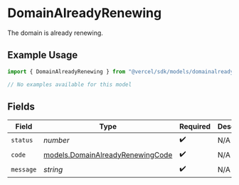 # DomainAlreadyRenewing

The domain is already renewing.

## Example Usage

```typescript
import { DomainAlreadyRenewing } from "@vercel/sdk/models/domainalreadyrenewing.js";

// No examples available for this model
```

## Fields

| Field                                                                      | Type                                                                       | Required                                                                   | Description                                                                |
| -------------------------------------------------------------------------- | -------------------------------------------------------------------------- | -------------------------------------------------------------------------- | -------------------------------------------------------------------------- |
| `status`                                                                   | *number*                                                                   | :heavy_check_mark:                                                         | N/A                                                                        |
| `code`                                                                     | [models.DomainAlreadyRenewingCode](../models/domainalreadyrenewingcode.md) | :heavy_check_mark:                                                         | N/A                                                                        |
| `message`                                                                  | *string*                                                                   | :heavy_check_mark:                                                         | N/A                                                                        |